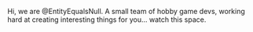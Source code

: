 Hi, we are @EntityEqualsNull.
A small team of hobby game devs, working hard at creating interesting things for you... watch this space.
